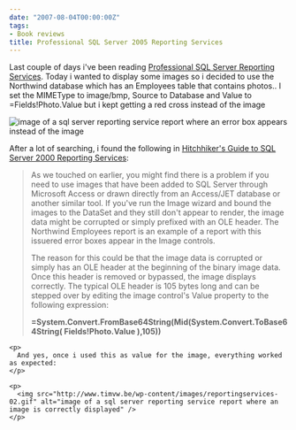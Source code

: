 ```yaml
---
date: "2007-08-04T00:00:00Z"
tags:
- Book reviews
title: Professional SQL Server 2005 Reporting Services
---
```

Last couple of days i've been reading [Professional SQL Server Reporting Services](http://www.wrox.com/WileyCDA/WroxTitle/productCd-0764568787.html). Today i wanted to display some images so i decided to use the Northwind database which has an Employees table that contains photos.. I set the MIMEType to image/bmp, Source to Database and Value to =Fields!Photo.Value but i kept getting a red cross instead of the image

![image of a sql server reporting service report where an error box appears instead of the image](http://www.timvw.be/wp-content/images/reportingservices-01.gif)

After a lot of searching, i found the following in [Hitchhiker's Guide to SQL Server 2000 Reporting Services](http://www.sqlreportingservices.net/BookSrs2000/default.aspx):

> <div>
>   As we touched on earlier, you might find there is a problem if you need to use images that have been added to SQL Server through Microsoft Access or drawn directly from an Access/JET database or another similar tool. If you've run the Image wizard and bound the images to the DataSet and they still don't appear to render, the image data might be corrupted or simply prefixed with an OLE header. The Northwind Employees report is an example of a report with this issuered error boxes appear in the Image controls.</p> 
>   
>   <p>
>     The reason for this could be that the image data is corrupted or simply has an OLE header at the beginning of the binary image data. Once this header is removed or bypassed, the image displays correctly. The typical OLE header is 105 bytes long and can be stepped over by editing the image control's Value property to the following expression:
>   </p>
>   
>   <p>
>     <b>=System.Convert.FromBase64String(Mid(System.Convert.ToBase64String( Fields!Photo.Value ),105))</b> </div> </blockquote> 
>     
>     <p>
>       And yes, once i used this as value for the image, everything worked as expected:
>     </p>
>     
>     <p>
>       <img src="http://www.timvw.be/wp-content/images/reportingservices-02.gif" alt="image of a sql server reporting service report where an image is correctly displayed" />
>     </p>
